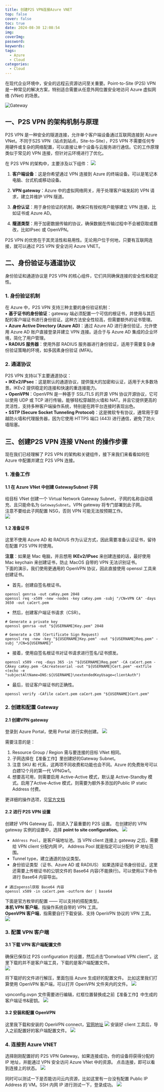 ```yaml
---
title: 创建P2S VPN连接Azure VNET
top: false
cover: false
toc: true
date: 2024-08-30 12:08:54
img: 
coverImg: 
password: 
keywords: 
tags:
  - Azure
  - Cloud
categories:
  - Cloud
---
```

在现代企业环境中，安全的远程云资源访问至关重要。Point-to-Site (P2S) VPN 是一种常见的解决方案，特别适合需要从任意外网位置安全地访问 Azure 虚拟网络 (VNet) 的场景。  

![Gateway](创建P2S-VPN连接Azure-VNET/gateway-diagram-expand.png)
## 一、P2S VPN 的架构机制与原理
P2S VPN 是一种安全的隧道连接，允许单个客户端设备通过互联网连接到 Azure VNet。不同于S2S VPN（站点到站点，Site-to-Site），P2S VPN 不需要任何专用硬件或复杂的网络配置，可以直接让单个设备与云服务进行通信。它的工作原理类似于常见的 VPN 连接，但针对云环境进行了优化。  

在 P2S VPN 的架构中，主要涉及以下组件：
![](创建P2S-VPN连接Azure-VNET/P2S-vpn-components.png)
1. **客户端设备**：这是你希望通过 VPN 连接到 Azure 的终端设备。可以是笔记本电脑、台式机或移动设备。

2. **VPN gateway**：Azure 中的虚拟网络网关，用于处理客户端发起的 VPN 请求，建立并维护 VPN 隧道。

3. **身份认证**：用于身份验证的机制，确保只有授权用户能够建立 VPN 连接，比如证书或 Azure AD。

4. **隧道类型**：用于加密数据传输的协议，确保数据在传输过程中不会被窃取或篡改，比如IPsec 或 OpenVPN。

P2S VPN 的优势在于其灵活性和易用性。无论用户位于何地，只要有互联网连接，就可以通过 P2S VPN 安全访问 Azure VNET。  

## 二、身份验证与通道协议  
身份验证和通道协议是 P2S VPN 的核心组件，它们共同确保连接的安全性和稳定性。  

### 1. 身份验证机制  
在 Azure 中，P2S VPN 支持三种主要的身份验证机制：  
• **基于证书的身份验证**：gateway 端必须配置一个可信的根证书，并使用与其匹配的客户端证书进行身份验证。这种方法安全性较高，但需要额外的证书管理。    
• **Azure Active Directory (Azure AD)**：通过 Azure AD 进行身份验证，允许使用 Azure AD 账户直接登录并建立 VPN 连接。适合于与 Azure AD 集成的企业环境，简化了用户管理。   
• **RADIUS 服务器**：使用外部 RADIUS 服务器进行身份验证，适用于需要复杂身份验证策略的环境，如多因素身份验证 (MFA)。  

### 2. 通道协议  
P2S VPN 支持以下主要通道协议：  
• **IKEv2/IPsec**：这是默认的通道协议，提供强大的加密和认证，适用于大多数场景。IKEv2 提供稳定的连接和快速的重连接能力。      
• **OpenVPN**：OpenVPN 是一种基于 SSL/TLS 的开源 VPN 协议开源协议，它可以使用 UDP 或 TCP 进行传输，能够轻松穿越防火墙和 NAT。并且它提供更高的灵活性，支持多种客户端操作系统，特别是在跨平台连接时表现出色。  
• **SSTP (Secure Socket Tunneling Protocol)**：这是微软专有协议，通常用于穿越防火墙和代理服务器，因为它使用 HTTPS 端口 (443) 进行通信，避免了防火墙阻塞。  

## 三、创建P2S VPN 连接 VNent 的操作步骤
现在我们已经理解了 P2S VPN 的架构和关键组件，接下来我们来看看如何在 Azure 中配置并建立 P2S VPN 连接。  

### 1. 准备工作
#### 1.1 在 Azure VNet  中创建 GatewaySubnet 子网
给目标 VNet 创建一个 Virtual Network Gateway Subnet，子网的名称自动填充、且只能命名为 `GatewaySubnet`。VPN gateway 将专门部署到此子网。  
注意不要给此子网配置 NSG，否则 VPN 可能无法按预期工作。  
![](创建P2S-VPN连接Azure-VNET/gateway-subnet.png)

#### 1.2 准备证书
这里不使用 Azure AD 和 RADIUS 作为认证方式，因此需要准备认证证书，留待在配置 P2S VPN 时使用。  

 **注意**：如果是 Mac 电脑，并且想用 **IKEv2/IPsec** 来创建连接的话，最好使用 Mac keychain 来创建证书，防止 MacOS 自带的 VPN 无法识别证书。  
 下面的演示，我们使用更通用的 OpenVPN 协议，因此直接使用 openssl 工具来创建证书。
 - 首先，创建自签名根证书。    
```
openssl genrsa -out caKey.pem 2048
openssl req -x509 -new -nodes -key caKey.pem -subj "/CN=VPN CA" -days 3650 -out caCert.pem
```
- 然后，创建客户端证书请求（CSR）。
```
# Generate a private key
openssl genrsa -out "${USERNAME}Key.pem" 2048

# Generate a CSR (Certificate Sign Request)
openssl req -new -key "${USERNAME}Key.pem" -out "${USERNAME}Req.pem" -subj "/CN=${USERNAME}"
```
- 接着，使用自签名根证书对证书请求进行签名/证书颁发。
```
openssl x509 -req -days 365 -in "${USERNAME}Req.pem" -CA caCert.pem -CAkey caKey.pem -CAcreateserial -out "${USERNAME}Cert.pem" -extfile <(echo -e "subjectAltName=DNS:${USERNAME}\nextendedKeyUsage=clientAuth")
```
- 最后，验证客户端证书的正确性。
```
openssl verify -CAfile caCert.pem caCert.pem "${USERNAME}Cert.pem" 
```
### 2. 创建和配置 Gateway
#### 2.1 创建VPN gateway
登录到 Azure Portal，使用 Portal 进行实例创建。
![](创建P2S-VPN连接Azure-VNET/instance-details.png)

需要注意的是：  
1. Resource Group / Region 需与要连接的目标 VNet 相同。  
2. 子网选择在【准备工作】里创建好的Gateway Subnet。  
3. 注意 SKU 和 代系，这两项不同收费和功能也会不同。Azure 的免费账号可以白嫖12个月的第一代 VPNGw1。  
4. 想要高可用，则需要启用 Active-Active 模式，默认是 Active-Standby 模式。启用了Active-Active 模式，则需要为额外多添加的Public IP static Address 付费。  

更详细的操作选项，见[官方文档](https://learn.microsoft.com/zh-cn/azure/vpn-gateway/tutorial-create-gateway-portal#VNetGateway)  

#### 2.2 进行 P2S VPN 设置
创建好 VPN Gateway 后，则进入了最重要的 P2S 设置。
在创建好的 VPN gateway 实例的设置中，选择 **point to site configuration**。
![](创建P2S-VPN连接Azure-VNET/vpn-config.png)

- `Address Pool`，是客户端地址池。当 VPN client 连接上 gateway 之后，需要给 VPN client 分配内网 IP。
  Address Pool 就是指定可以分配的 IP 地址范围。
- Tunnel type，建立通道的协议类型。
- 身份验证类型（证书、Azure AD 或 RADIUS）
  如果选择证书身份验证，这里还需要上传根证书的公钥文件的 Base64 内容(不能换行)。可以使用以下命令进行 Base64 内容导出。
```
# 通过openssl获取 Base64 内容
openssl x509 -in caCert.pem -outform der | base64
```


下面是官方枚举的配置 —— 可以支持的搭配类型。  
**本机 VPN 客户端**，指操作系统自带的 VPN 工具。  
**OpenVPN 客户端**，指需要自行下载安装、支持 OpenVPN 协议的 VPN 工具。  
![](创建P2S-VPN连接Azure-VNET/protocol-tunnel-os-client.png)
### 3. 配置 VPN 客户端
#### 3.1 下载 VPN 客户端配置文件
确保已保存过 P2S configuration 的设置，然后点击“Donwload VPN client”。这里下载的并不是客户端工具，下载的是客户端配置文件。  
![](创建P2S-VPN连接Azure-VNET/download-vpn-client.png)

将下载好的文件进行解压，里面包括 Azure 生成好的配置文件。
比如这里我们打算使用 OpenVPN 客户端，可以打开 OpenVPN 文件夹内的文件。
![](创建P2S-VPN连接Azure-VNET/config-file.png)

vpnconfig.ovpn 文件需要进行编辑，红框位置替换成之前【准备工作】中生成的客户端证书&密钥。
![](创建P2S-VPN连接Azure-VNET/config-file-content.png)

#### 3.2 安装和配置 OpenVPN
这里我下载和安装的 OpenVPN connect，[官网地址](https://openvpn.net/client/)
  ![](创建P2S-VPN连接Azure-VNET/openvpn-connect.png)
安装好 client 工具后，导入之前配置好的客户端配置文件。
![](创建P2S-VPN连接Azure-VNET/openvpn-connet-import.png)


### 4. 连接到 Azure VNET
选择刚刚配置好的 P2S VPN Gateway。如果连接成功，你的设备将获得分配的 IP 地址，并能通过 VPN 安全访问 Azure VNet 中的资源。
点击连接，即可以看到连接上的状态。
![](创建P2S-VPN连接Azure-VNET/connected.png)

同时可以测试一下是否能访问云内资源，比如这里有一台没有配置 Public IP Address 的 VM。SSH 内网 IP 进行测试一下，登录成功。
![](创建P2S-VPN连接Azure-VNET/test.png)